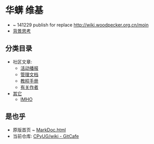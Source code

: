 # 华蠎 维基
- ~ 141229 publish for replace http://wiki.woodpecker.org.cn/moin
- [背景思考](bg)

## 分类目录

- 社区文章:
    + [活动播报](et/_list.html)
    + [管理文档](doc/_list.html)
    + [教程手册](hd/_list.html)
    + [有关作者](au/_list.html)
- [其它](ot/_list.html)
    + [IMHO](IMHO/_list.html)


## 是也乎

- 原版首页 ~ [MarkDoc.html](/orig-index) 
- 当前仓库: [CPyUG/wiki - GitCafe](https://gitcafe.com/CPyUG/wiki)



